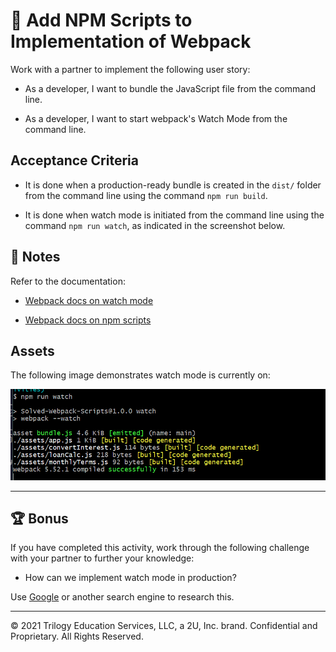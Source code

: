 # 📖 Add NPM Scripts to Implementation of Webpack

Work with a partner to implement the following user story:

* As a developer, I want to bundle the JavaScript file from the command line.

* As a developer, I want to start webpack's Watch Mode from the command line.

## Acceptance Criteria

* It is done when a production-ready bundle is created in the `dist/` folder from the command line using the command `npm run build`.
  
* It is done when watch mode is initiated from the command line using the command `npm run watch`, as indicated in the screenshot below.

## 📝 Notes

Refer to the documentation: 

* [Webpack docs on watch mode](https://webpack.js.org/guides/development/#using-watch-mode)

* [Webpack docs on npm scripts](https://webpack.js.org/guides/getting-started/#npm-scripts)

## Assets

The following image demonstrates watch mode is currently on:

![The command line displays the webpack watch command.](./Assets/watch-terminal.png)

---

## 🏆 Bonus

If you have completed this activity, work through the following challenge with your partner to further your knowledge:

* How can we implement watch mode in production?

Use [Google](https://www.google.com) or another search engine to research this.

---
© 2021 Trilogy Education Services, LLC, a 2U, Inc. brand. Confidential and Proprietary. All Rights Reserved.
